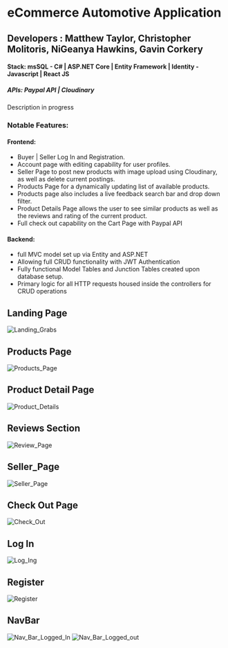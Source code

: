 # eCommerce Automotive Application

## Developers : Matthew Taylor, Christopher Molitoris, NiGeanya Hawkins, Gavin Corkery

#### Stack: msSQL - C# | ASP.NET Core | Entity Framework | Identity - Javascript | React JS
##### APIs: Paypal API | Cloudinary

Description in progress

### Notable Features:

#### Frontend:
- Buyer | Seller Log In and Registration.
- Account page with editing capability for user profiles.
- Seller Page to post new products with image upload using Cloudinary, as well as delete current postings.
- Products Page for a dynamically updating list of available products.
- Products page also includes a live feedback search bar and drop down filter.
- Product Details Page allows the user to see similar products as well as the reviews and rating of the current product.
- Full check out capability on the Cart Page with Paypal API

#### Backend:
- full MVC model set up via Entity and ASP.NET
- Allowing full CRUD functionality with JWT Authentication
- Fully functional Model Tables and Junction Tables created upon database setup.
- Primary logic for all HTTP requests housed inside the controllers for CRUD operations

## Landing Page
![Landing_Grabs](https://user-images.githubusercontent.com/89653410/142669166-f5536107-01ef-4176-86d1-c3ba72e434db.png)

## Products Page
![Products_Page](https://user-images.githubusercontent.com/89653410/142669197-e9a31bcb-9902-434c-9db2-9f97655e58fc.png)

## Product Detail Page
![Product_Details](https://user-images.githubusercontent.com/89653410/142669228-6354bc6f-e7ad-4904-a46c-02ebb1dbddb5.png)

## Reviews Section
![Review_Page](https://user-images.githubusercontent.com/89653410/142669242-0071d18b-a5f7-4cfd-86ff-9900298b8c78.png)

## Seller_Page
![Seller_Page](https://user-images.githubusercontent.com/89653410/142669299-abde9f0d-f5fd-49af-a931-0add820c3dac.png)

## Check Out Page
![Check_Out](https://user-images.githubusercontent.com/89653410/142669345-fee687f6-95ac-48cd-b8f8-d2a3f3ca4604.png)

## Log In
![Log_Ing](https://user-images.githubusercontent.com/89653410/142669388-bfee3c57-cae7-4ad7-86df-50bf74af2036.png)

## Register
![Register](https://user-images.githubusercontent.com/89653410/142669411-a2af3620-71dc-4c7e-85f6-f54bbce1c264.png)

## NavBar
![Nav_Bar_Logged_In](https://user-images.githubusercontent.com/89653410/142669462-b76a2d07-7ae3-4637-a025-4a3cad5b6d78.png)
![Nav_Bar_Logged_out](https://user-images.githubusercontent.com/89653410/142669468-af456607-70ed-4d6a-8ff6-5eff34a2c346.png)


